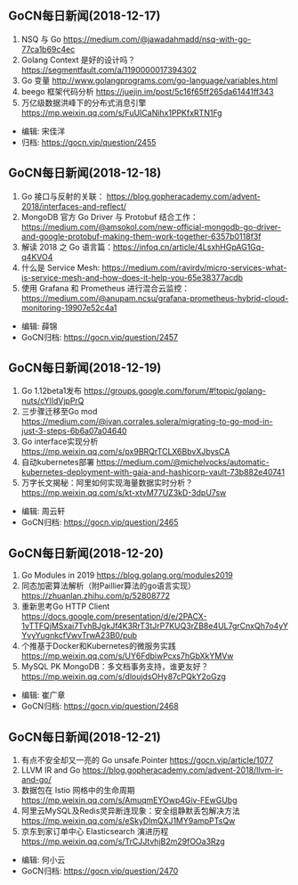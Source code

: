 ## GoCN每日新闻(2018-12-17)

1. NSQ 与 Go https://medium.com/@jawadahmadd/nsq-with-go-77ca1b69c4ec
2. Golang Context 是好的设计吗？https://segmentfault.com/a/1190000017394302
3. Go 变量 http://www.golangprograms.com/go-language/variables.html
4. beego 框架代码分析 https://juejin.im/post/5c16f65ff265da61441ff343
5. 万亿级数据洪峰下的分布式消息引擎 https://mp.weixin.qq.com/s/FuUICaNihx1PPKfxRTN1Fg

- 编辑: 宋佳洋 
- 归档: https://gocn.vip/question/2455  

## GoCN每日新闻(2018-12-18)

1. Go 接口与反射的关联： https://blog.gopheracademy.com/advent-2018/interfaces-and-reflect/
2. MongoDB 官方 Go Driver 与 Protobuf 结合工作：https://medium.com/@amsokol.com/new-official-mongodb-go-driver-and-google-protobuf-making-them-work-together-6357b0118f3f
3. 解读 2018 之 Go 语言篇：https://infoq.cn/article/4LsxhHGpAG1Gq-q4KVO4
4. 什么是 Service Mesh: https://medium.com/ravirdv/micro-services-what-is-service-mesh-and-how-does-it-help-you-65e38377acdb
5. 使用 Grafana 和 Prometheus 进行混合云监控： https://medium.com/@anupam.ncsu/grafana-prometheus-hybrid-cloud-monitoring-19907e52c4a1

- 编辑: 薛锦
- GoCN归档:  https://gocn.vip/question/2457

## GoCN每日新闻(2018-12-19)

1. Go 1.12beta1发布 https://groups.google.com/forum/#!topic/golang-nuts/cYlIdVjpPrQ
2. 三步骤迁移至Go mod https://medium.com/@ivan.corrales.solera/migrating-to-go-mod-in-just-3-steps-6b6a07a04640
3. Go interface实现分析 https://mp.weixin.qq.com/s/px9BRQrTCLX6BbvXJbysCA
4. 自动kubernetes部署 https://medium.com/@michelvocks/automatic-kubernetes-deployment-with-gaia-and-hashicorp-vault-73b882e40741
5. 万字长文揭秘：阿里如何实现海量数据实时分析？ https://mp.weixin.qq.com/s/kt-xtvM77UZ3kD-3dpU7sw

- 编辑: 周云轩
- GoCN归档:  https://gocn.vip/question/2465

## GoCN每日新闻(2018-12-20)

1. Go Modules in 2019  https://blog.golang.org/modules2019
2. 同态加密算法解析（附Paillier算法的go语言实现）
 https://zhuanlan.zhihu.com/p/52808772
3. 重新思考Go HTTP Client https://docs.google.com/presentation/d/e/2PACX-1vTTFQjMSxai7TvhBJgkJf4K3RrT3tJrP7KUQ3rZB8e4UL7grCnxQh7o4yYYvyYugnkcfVwvTrwA23B0/pub 
4. 个推基于Docker和Kubernetes的微服务实践  https://mp.weixin.qq.com/s/UY6FdbiwPcxs7hGbXkYMVw
5. MySQL PK MongoDB：多文档事务支持，谁更友好？ https://mp.weixin.qq.com/s/dloujdsOHy87cPQkY2oGzg

- 编辑: 崔广章
- GoCN归档:  https://gocn.vip/question/2468

## GoCN每日新闻(2018-12-21)

1. 有点不安全却又一亮的 Go unsafe.Pointer https://gocn.vip/article/1077
2. LLVM IR and Go https://blog.gopheracademy.com/advent-2018/llvm-ir-and-go/ 
3. 数据包在 Istio 网格中的生命周期 https://mp.weixin.qq.com/s/AmuqmEYOwp4Giv-FEwGUbg
4. 阿里云MySQL及Redis灵异断连现象：安全组静默丢包解决方法 https://mp.weixin.qq.com/s/eSkyDlmQXJ1MY9ampPTsQw
5. 京东到家订单中心 Elasticsearch 演进历程 https://mp.weixin.qq.com/s/TrCJJtvhjB2m29fOOa3Rzg

- 编辑: 何小云
- GoCN归档: https://gocn.vip/question/2470